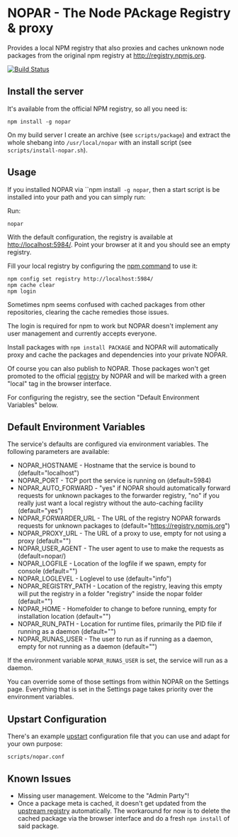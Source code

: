 NOPAR - The Node PAckage Registry & proxy
=========================================

Provides a local NPM registry that also proxies and caches unknown node packages
from the original npm registry at <http://registry.npmjs.org>.

[![Build Status](https://travis-ci.org/afbobak/nopar.png)](https://travis-ci.org/afbobak/nopar)

Install the server
------------------

It's available from the official NPM registry, so all you need is:

    npm install -g nopar

On my build server I create an archive (see ``scripts/package``) and extract the
whole shebang into ``/usr/local/nopar`` with an install script
(see ``scripts/install-nopar.sh``).


Usage
-----

If you installed NOPAR via ``npm install` -g nopar`, then a start script is be
installed into your path and you can simply run:

Run:

    nopar

With the default configuration, the registry is available at
<http://localhost:5984/>. Point your browser at it and you should see an empty
registry.

Fill your local registry by configuring the
[npm command](https://npmjs.org/doc/config.html) to use it:

    npm config set registry http://localhost:5984/
    npm cache clear
    npm login

Sometimes npm seems confused with cached packages from other repositories,
clearing the cache remedies those issues.

The login is required for npm to work but NOPAR doesn't implement any user
management and currently accepts everyone.

Install packages with ``npm install PACKAGE`` and NOPAR will automatically proxy
and cache the packages and dependencies into your private NOPAR.

Of course you can also publish to NOPAR. Those packages won't get promoted to
the official [registry](http://registry.npmjs.org/) by NOPAR and will be marked
with a green "local" tag in the browser interface.

For configuring the registry, see the section "Default Environment Variables"
below.


Default Environment Variables
-----------------------------

The service's defaults are configured via environment variables. The following
parameters are available:

* NOPAR_HOSTNAME - Hostname that the service is bound to (default="localhost")
* NOPAR_PORT - TCP port the service is running on (default=5984)
* NOPAR_AUTO_FORWARD - "yes" if NOPAR should automatically forward requests for
  unknown packages to the forwarder registry, "no" if you really just want a
  local registry without the auto-caching facility (default="yes")
* NOPAR_FORWARDER_URL - The URL of the registry NOPAR forwards requests for
  unknown packages to (default="https://registry.npmjs.org")
* NOPAR_PROXY_URL - The URL of a proxy to use, empty for not using a proxy
  (default="")
* NOPAR_USER_AGENT - The user agent to use to make the requests as
  (default=nopar/<nopar-version>)
* NOPAR_LOGFILE - Location of the logfile if we spawn, empty for console
  (default="")
* NOPAR_LOGLEVEL - Loglevel to use (default="info")
* NOPAR_REGISTRY_PATH - Location of the registry, leaving this empty will put
  the registry in a folder "registry" inside the nopar folder (default="")
* NOPAR_HOME - Homefolder to change to before running, empty for installation
  location (default="")
* NOPAR_RUN_PATH - Location for runtime files, primarily the PID file if running
  as a daemon (default="")
* NOPAR_RUNAS_USER - The user to run as if running as a daemon, empty for not
  running as a daemon (default="")

If the environment variable ``NOPAR_RUNAS_USER`` is set, the service will run
as a daemon.

You can override some of those settings from within NOPAR on the Settings page.
Everything that is set in the Settings page takes priority over the environment
variables.

Upstart Configuration
---------------------

There's an example [upstart](http://upstart.ubuntu.com) configuration file that
you can use and adapt for your own purpose:

``scripts/nopar.conf``

Known Issues
------------

* Missing user management. Welcome to the "Admin Party"!
* Once a package meta is cached, it doesn't get updated from the
  [upstream registry](http://registry.npmjs.org) automatically. The workaround
  for now is to delete the cached package via the browser interface and do a
  fresh ``npm install`` of said package.
